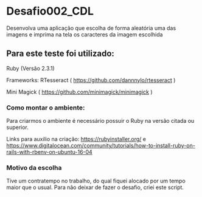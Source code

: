 # Desafio002_CDL

Desenvolva uma aplicação que escolha de forma aleatória uma das imagens e imprima na tela os caracteres da imagem escolhida

## Para este teste foi utilizado:

Ruby (Versão 2.3.1)

Frameworks:
 RTesseract ( https://github.com/dannnylo/rtesseract )
   
 Mini Magick ( https://github.com/minimagick/minimagick )
 
### Como montar o ambiente:

Para criarmos o ambiente é necessário possuir o Ruby na versão citada ou superior.

Links para auxilio na criação: https://rubyinstaller.org/ e https://www.digitalocean.com/community/tutorials/how-to-install-ruby-on-rails-with-rbenv-on-ubuntu-16-04


### Motivo da escolha

Tive um contratempo no trabalho, do qual fiquei alocado por um tempo maior que o usual. Para não deixar de fazer o desafio, criei este script.
